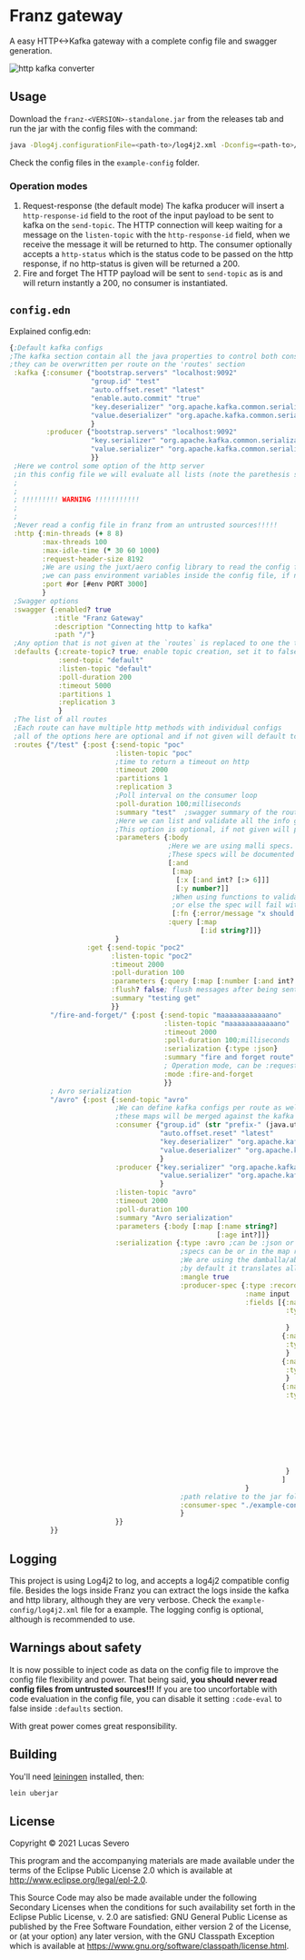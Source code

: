 # Franz gateway

A easy HTTP<->Kafka gateway with a complete config file and swagger generation.

![http kafka converter](https://raw.githubusercontent.com/lsevero/franz/master/http-kafka.jpeg)

## Usage

Download the `franz-<VERSION>-standalone.jar` from the releases tab and run the jar with the config files with the command:

```bash
java -Dlog4j.configurationFile=<path-to>/log4j2.xml -Dconfig=<path-to>/config.edn -jar franz-<VERSION>-standalone.jar
```
Check the config files in the `example-config` folder.

### Operation modes
1. Request-response (the default mode)
The kafka producer will insert a `http-response-id` field to the root of the input payload to be sent to kafka on the `send-topic`.
The HTTP connection will keep waiting for a message on the `listen-topic` with the `http-response-id` field, when we receive the message it will be returned to http.
The consumer optionally accepts a `http-status` which is the status code to be passed on the http response, if no http-status is given will be returned a 200.
2. Fire and forget
The HTTP payload will be sent to `send-topic` as is and will return instantly a 200, no consumer is instantiated.

## `config.edn`

Explained config.edn:
```clojure
{;Default kafka configs
;The kafka section contain all the java properties to control both consumer and producer. The same as the property files.
;they can be overwritten per route on the 'routes' section
 :kafka {:consumer {"bootstrap.servers" "localhost:9092" 
                    "group.id" "test"
                    "auto.offset.reset" "latest"
                    "enable.auto.commit" "true"
                    "key.deserializer" "org.apache.kafka.common.serialization.StringDeserializer"
                    "value.deserializer" "org.apache.kafka.common.serialization.StringDeserializer"
                    }
         :producer {"bootstrap.servers" "localhost:9092"
                    "key.serializer" "org.apache.kafka.common.serialization.StringSerializer"
                    "value.serializer" "org.apache.kafka.common.serialization.StringSerializer"
                    }}
 ;Here we control some option of the http server
 ;in this config file we will evaluate all lists (note the parethesis syntax) as code
 ;
 ;
 ; !!!!!!!!! WARNING !!!!!!!!!!!
 ;
 ;
 ;Never read a config file in franz from an untrusted sources!!!!!
 :http {:min-threads (+ 8 8)
        :max-threads 100
        :max-idle-time (* 30 60 1000)
        :request-header-size 8192
        ;We are using the juxt/aero config library to read the config files
        ;we can pass environment variables inside the config file, if no venv has passed will default to the second argument of the #or clause
        :port #or [#env PORT 3000]
        }
 ;Swagger options
 :swagger {:enabled? true
           :title "Franz Gateway"
           :description "Connecting http to kafka"
           :path "/"}
 ;Any option that is not given at the `routes` is replaced to one the these default values
 :defaults {:create-topic? true; enable topic creation, set it to false to disable it. defaults to false.
            :send-topic "default"
            :listen-topic "default"
            :poll-duration 200
            :timeout 5000
            :partitions 1
            :replication 3
            }
 ;The list of all routes
 ;Each route can have multiple http methods with individual configs
 ;all of the options here are optional and if not given will default to the values above.
 :routes {"/test" {:post {:send-topic "poc"
                          :listen-topic "poc"
                          ;time to return a timeout on http
                          :timeout 2000
                          :partitions 1
                          :replication 3
                          ;Poll interval on the consumer loop
                          :poll-duration 100;milliseconds
                          :summary "test"  ;swagger summary of the route
                          ;Here we can list and validate all the info given to the route.
                          ;This option is optional, if not given will pass the input to kafka without any validation
                          :parameters {:body
                                       ;Here we are using malli specs.
                                       ;These specs will be documented on swagger
                                       [:and
                                        [:map
                                         [:x [:and int? [:> 6]]]
                                         [:y number?]]
                                        ;When using functions to validate always provide a :error/message as well
                                        ;or else the spec will fail with a "unknown error" message.
                                        [:fn {:error/message "x should be greater than y"} (fn [{:keys [x y]}] (> x y))]]
                                       :query [:map
                                               [:id string?]]}
                          }
                   :get {:send-topic "poc2"
                         :listen-topic "poc2"
                         :timeout 2000
                         :poll-duration 100
                         :parameters {:query [:map [:number [:and int? [:> 6]]]]}
                         :flush? false; flush messages after being sent by the producer, defaults to true
                         :summary "testing get"
                         }}
          "/fire-and-forget/" {:post {:send-topic "maaaaaaaaaaaano"
                                      :listen-topic "maaaaaaaaaaaano"
                                      :timeout 2000
                                      :poll-duration 100;milliseconds
                                      :serialization {:type :json}
                                      :summary "fire and forget route"
                                      ; Operation mode, can be :request-response or :fire-and-forget, defaults to :request-response if not available
                                      :mode :fire-and-forget
                                      }}
          ; Avro serialization
          "/avro" {:post {:send-topic "avro"
                          ;We can define kafka configs per route as well
                          ;these maps will be merged against the kafka configs above, per-route configs prevail
                          :consumer {"group.id" (str "prefix-" (java.util.UUID/randomUUID))
                                     "auto.offset.reset" "latest"
                                     "key.deserializer" "org.apache.kafka.common.serialization.ByteArrayDeserializer"
                                     "value.deserializer" "org.apache.kafka.common.serialization.ByteArrayDeserializer"
                                     }
                          :producer {"key.serializer" "org.apache.kafka.common.serialization.ByteArraySerializer"
                                     "value.serializer" "org.apache.kafka.common.serialization.ByteArraySerializer"
                                     }
                          :listen-topic "avro"
                          :timeout 2000
                          :poll-duration 100
                          :summary "Avro serialization"
                          :parameters {:body [:map [:name string?]
                                                   [:age int?]]}
                          :serialization {:type :avro ;can be :json or :avro, defaults to :json
                                          ;specs can be or in the map representation, or a path to the json spec.
                                          ;We are using the damballa/abracad library to handle avro serialization
                                          ;by default it translates all the fields in snake_case to lisp-case, set it to false to  turn this behaviour off.
                                          :mangle true
                                          :producer-spec {:type :record
                                                          :name input
                                                          :fields [{:name :headers
                                                                    :type {:type :map
                                                                           :values :string}
                                                                    }
                                                                   {:name :uri
                                                                    :type :string
                                                                    }
                                                                   {:name :http-response-id
                                                                    :type :string
                                                                    }
                                                                   {:name :body
                                                                    :type {:name :body-aux
                                                                           :type :record
                                                                           :fields [{:name :name
                                                                                     :type :string
                                                                                     }
                                                                                    {:name :age
                                                                                     :type :int
                                                                                     }
                                                                                    ]}
                                                                    }
                                                                   ]
                                                          }
                                          ;path relative to the jar folder
                                          :consumer-spec "./example-config/avro.json"
                                          }
                          }}
          }}

```

## Logging

This project is using Log4j2 to log, and accepts a log4j2 compatible config file.
Besides the logs inside Franz you can extract the logs inside the kafka and http library, although they are very verbose.
Check the `example-config/log4j2.xml` file for a example.
The logging config is optional, although is recommended to use.

## Warnings about safety

It is now possible to inject code as data on the config file to improve the config file flexibility and power.
That being said, **you should never read config files from untrusted sources!!!**
If you are too uncorfortable with code evaluation in the config file, you can disable it setting `:code-eval` to false inside `:defaults` section.

With great power comes great responsibility.

## Building

You'll need [leiningen](https://leiningen.org/) installed, then:
```bash
lein uberjar
```

## License

Copyright © 2021 Lucas Severo

This program and the accompanying materials are made available under the
terms of the Eclipse Public License 2.0 which is available at
http://www.eclipse.org/legal/epl-2.0.

This Source Code may also be made available under the following Secondary
Licenses when the conditions for such availability set forth in the Eclipse
Public License, v. 2.0 are satisfied: GNU General Public License as published by
the Free Software Foundation, either version 2 of the License, or (at your
option) any later version, with the GNU Classpath Exception which is available
at https://www.gnu.org/software/classpath/license.html.
